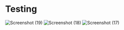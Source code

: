 # Testing
![Screenshot (19)](https://github.com/user-attachments/assets/ffa15d31-6a9a-4347-9def-b278f2568404)
![Screenshot (18)](https://github.com/user-attachments/assets/59f5797d-943f-487d-b2af-62c904e7babc)
![Screenshot (17)](https://github.com/user-attachments/assets/1cdeea91-2216-4867-baba-b42757248f0e)

